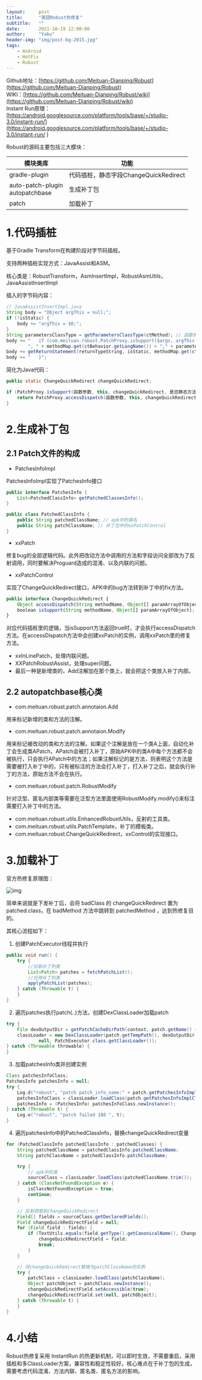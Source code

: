 ```yaml
---
layout:     post
title:      "美团Robust热修复"
subtitle:   ""
date:       2021-10-19 12:00:00
author:     "Yaku"
header-img: "img/post-bg-2015.jpg"
tags:
    - Android
    - HotFix
    - Rubust
---
```


Github地址：[https://github.com/Meituan-Dianping/Robust](https://github.com/Meituan-Dianping/Robust)  
WIKI：[https://github.com/Meituan-Dianping/Robust/wiki](https://github.com/Meituan-Dianping/Robust/wiki)  
Instant Run原理：[https://android.googlesource.com/platform/tools/base/+/studio-3.0/instant-run/](https://android.googlesource.com/platform/tools/base/+/studio-3.0/instant-run/ )  

Robust的源码主要包括三大模块：

| 模块类库                       | 功能                                  |
| ------------------------------ | ------------------------------------- |
| gradle-plugin                  | 代码插桩，静态字段ChangeQuickRedirect |
| auto-patch-plugin<br>autopatchbase | 生成补丁包                            |
| patch                          | 加载补丁                              |

# 1.代码插桩

基于Gradle Transform在构建阶段对字节码插桩。

支持两种插桩实现方式：JavaAssist和ASM。

核心类是：RobustTransform，AsmInsertImpl，RobustAsmUtils，JavaAssistInsertImpl

插入的字节码内容：

```Java
// JavaAssistInsertImpl.java
String body = "Object argThis = null;";
if (!isStatic) {
    body += "argThis = $0;";
}
String parametersClassType = getParametersClassType(ctMethod); // 函数参数
body += "   if (com.meituan.robust.PatchProxy.isSupport($args, argThis, " + Constants.INSERT_FIELD_NAME + ", " + isStatic +
        ", " + methodMap.get(ctBehavior.getLongName()) + "," + parametersClassType + "," + returnTypeString + ".class)) {";
body += getReturnStatement(returnTypeString, isStatic, methodMap.get(ctBehavior.getLongName()), parametersClassType, returnTypeString + ".class"); // 函数返回值
body += "   }";
```

简化为Java代码：

```Java
public static ChangeQuickRedirect changeQuickRedirect;

if (PatchProxy.isSupport(函数参数, this, changeQuickRedirect, 是否静态方法, 方法ID, 参数类型，返回值类型)) {
    return PatchProxy.accessDispatch(函数参数, this, changeQuickRedirect, 是否静态方法, 方法ID, 参数类型，返回值类型);
}
```

# 2.生成补丁包

## 2.1 Patch文件的构成

- PatchesInfoImpl

PatchesInfoImpl实现了PatchesInfo接口

```Java
public interface PatchesInfo {
    List<PatchedClassInfo> getPatchedClassesInfo();
}

public class PatchedClassInfo {
    public String patchedClassName; // apk中的类名
    public String patchClassName; // 补丁包中的xxPatchControl
}
```

- xxPatch

修复bug的全部逻辑代码。此外把改动方法中调用的方法和字段访问全部改为了反射调用，同时要解决Proguard造成的混淆、以及内联的问题。

- xxPatchControl

实现了ChangeQuickRedirect接口，APK中的bug方法转到补丁中的fix方法。

```TypeScript
public interface ChangeQuickRedirect {
    Object accessDispatch(String methodName, Object[] paramArrayOfObject);
    boolean isSupport(String methodName, Object[] paramArrayOfObject);
}
```

对应代码插桩里的逻辑，当isSupport方法返回true时，才会执行accessDispatch方法。在accessDispatch方法中会创建xxPatch的实例，调用xxPatch里的修复方法。

- xxInLinePatch，处理内联问题。
- XXPatchRobustAssist，处理super问题。
- 最后一种是新增类的，Add注解加在那个类上，就会把这个类放入补丁内部。

## 2.2 autopatchbase核心类

- com.meituan.robust.patch.annotaion.Add

用来标记新增的类和方法的注解。

- com.meituan.robust.patch.annotaion.Modify

用来标记被改动的类和方法的注解。如果这个注解是放在一个类A上面，自动化补丁会生成类APatch，APatch会被打入补丁，原始APK中的类A中每个方法都不会被执行，只会执行APatch中的方法；如果注解标记的是方法，则表明这个方法是需要被打入补丁中的，只有被标注的方法会打入补丁，打入补丁之后，就会执行补丁的方法，原始方法不会在执行。

- com.meituan.robust.patch.RobustModify

针对泛型、匿名内部类等需要在泛型方法里面使用RobustModify.modify()来标注需要打入补丁中的方法。

- com.meituan.robust.utils.EnhancedRobustUtils，反射的工具类。
- com.meituan.robust.utils.PatchTemplate，补丁的模板类。
- com.meituan.robust.ChangeQuickRedirect，xxControl的实现接口。

# 3.加载补丁

官方热修复原理图：

![img](/img/HotFix/robust.png)

简单来说就是下发补丁后，会将 badClass 的 changeQuickRedirect 置为 patched.class，在 badMethod 方法中跳转到 patchedMethod ，达到热修复目的。

其核心流程如下：

1. 创建PatchExecutor线程并执行

```Java
public void run() {
    try {
        //拉取补丁列表
        List<Patch> patches = fetchPatchList();
        //应用补丁列表
        applyPatchList(patches);
    } catch (Throwable t) {
    }
}
```

2. 遍历patches执行patch(..)方法，创建DexClassLoader加载patch

```Java
try {
    File dexOutputDir = getPatchCacheDirPath(context, patch.getName() + patch.getMd5());
    classLoader = new DexClassLoader(patch.getTempPath(), dexOutputDir.getAbsolutePath(),
            null, PatchExecutor.class.getClassLoader());
} catch (Throwable throwable) {
}
```

3. 加载patchesInfo类并创建实例

```Java
Class patchesInfoClass;
PatchesInfo patchesInfo = null;
try {
    Log.d("robust", "patch patch_info_name:" + patch.getPatchesInfoImplClassFullName());
    patchesInfoClass = classLoader.loadClass(patch.getPatchesInfoImplClassFullName());
    patchesInfo = (PatchesInfo) patchesInfoClass.newInstance();
} catch (Throwable t) {
    Log.e("robust", "patch failed 188 ", t);
}
```

4. 遍历patchesInfo中的PatchedClassInfo，替换changeQuickRedirect变量

```Java
for (PatchedClassInfo patchedClassInfo : patchedClasses) {
    String patchedClassName = patchedClassInfo.patchedClassName;
    String patchClassName = patchedClassInfo.patchClassName;

    try {
        // apk中的类
        sourceClass = classLoader.loadClass(patchedClassName.trim());
    } catch (ClassNotFoundException e) {
        isClassNotFoundException = true;
        continue;
    }

    // 反射获取到changeQuickRedirect
    Field[] fields = sourceClass.getDeclaredFields();
    Field changeQuickRedirectField = null;
    for (Field field : fields) {
        if (TextUtils.equals(field.getType().getCanonicalName(), ChangeQuickRedirect.class.getCanonicalName()) && TextUtils.equals(field.getDeclaringClass().getCanonicalName(), sourceClass.getCanonicalName())) {
            changeQuickRedirectField = field;
            break;
        }
    }

    // 将changeQuickRedirect替换为patchClassName的实例
    try {
        patchClass = classLoader.loadClass(patchClassName);
        Object patchObject = patchClass.newInstance();
        changeQuickRedirectField.setAccessible(true);
        changeQuickRedirectField.set(null, patchObject);
    } catch (Throwable t) {
    }
}
```

# 4.小结

Robust热修复采用 InstantRun 的热更新机制，可以即时生效，不需要重启，采用插桩和多ClassLoader方案，兼容性和稳定性较好。核心难点在于补丁包的生成，需要考虑代码混淆、方法内联、匿名类、匿名方法的影响。